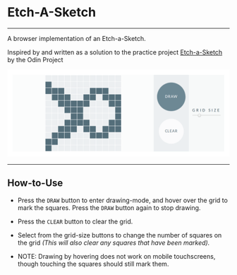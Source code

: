 # Etch-A-Sketch
---
A browser implementation of an Etch-a-Sketch.

Inspired by and written as a solution to the practice project
[Etch-a-Sketch](https://www.theodinproject.com/courses/web-development-101/lessons/etch-a-sketch-project) by the Odin Project

![Screenshot of Etch-A-Sketch App](assets/images/preview/screenshot.png)

---
## How-to-Use

+ Press the `DRAW` button to enter drawing-mode, and hover over the grid to mark the squares. Press the `DRAW` button again to stop drawing.

+ Press the `CLEAR` button to clear the grid. 

+ Select from the grid-size buttons to change the number of squares on the grid
*(This will also clear any squares that have been marked).*

+ NOTE: Drawing by hovering does not work on mobile touchscreens, though touching
the squares should still mark them.
